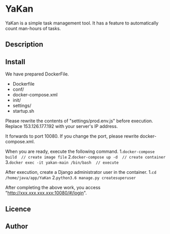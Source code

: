 YaKan
====

YaKan is a simple task management tool.
It has a feature to automatically count man-hours of tasks.

## Description

## Install
We have prepared DockerFile.
* Dockerfile
* conf/
* docker-compose.xml
* init/
* settings/
* startup.sh

Please rewrite the contents of "settings/prod.env.js" before execution.
Replace 153.126.177.192 with your server's IP address.

It forwards to port 10080.
If you change the port, please rewrite docker-compose.xml.

When you are ready, execute the following command.
1.`docker-compose build  // create image file`
2.`docker-compose up -d  // create container`
3.`docker exec -it yakan-main /bin/bash  // execute`

After execution, create a Django administrator user in the container.
1.`cd /home/java/app/YaKan`
2.`python3.6 manage.py createsuperuser`


After completing the above work, you access "http://xxx.xxx.xxx.xxx:10080/#/login".

## Licence

## Author